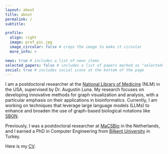 ```yaml
---
layout: about
title: about
permalink: /
subtitle:

profile:
  align: right
  image: prof_pic.jpg
  image_circular: false # crops the image to make it circular
  more_info: >

news: true # includes a list of news items
selected_papers: false # includes a list of papers marked as "selected={true}"
social: true # includes social icons at the bottom of the page
---
```


I am a postdoctoral researcher at the [National Library of Medicine](https://www.ncbi.nlm.nih.gov/research/) (NLM) in the USA, supervised by Dr. Augustin Luna. My research focuses on developing innovative methods for graph visualization and analysis, with a particular emphasis on their applications in bioinformatics. Currently, I am working on techniques that leverage large language models (LLMs) to enhance and broaden the use of graph-based biological notations like [SBGN](https://sbgn.github.io/). 

Previously, I was a postdoctoral researcher at [MaCSBio](https://www.maastrichtuniversity.nl/research/maastricht-centre-systems-biology) in the Netherlands, and I earned a PhD in Computer Engineering from [Bilkent University](https://w3.cs.bilkent.edu.tr/) in Turkey. 

Here is my <a href="assets/pdf/Hasan_Balci_CV_Feb24.pdf" target="_blank">CV</a>.
